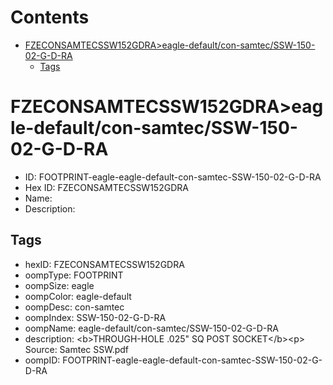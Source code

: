 



Contents
========

* [FZECONSAMTECSSW152GDRA>eagle-default/con-samtec/SSW-150-02-G-D-RA](#fzeconsamtecssw152gdraeagle-defaultcon-samtecssw-150-02-g-d-ra)
	* [Tags](#tags)

# FZECONSAMTECSSW152GDRA>eagle-default/con-samtec/SSW-150-02-G-D-RA

- ID: FOOTPRINT-eagle-eagle-default-con-samtec-SSW-150-02-G-D-RA
- Hex ID: FZECONSAMTECSSW152GDRA
- Name: 
- Description: 

## Tags

- hexID: FZECONSAMTECSSW152GDRA
- oompType: FOOTPRINT
- oompSize: eagle
- oompColor: eagle-default
- oompDesc: con-samtec
- oompIndex: SSW-150-02-G-D-RA
- oompName: eagle-default/con-samtec/SSW-150-02-G-D-RA
- description: &lt;b&gt;THROUGH-HOLE .025&quot; SQ POST SOCKET&lt;/b&gt;&lt;p&gt;
Source: Samtec SSW.pdf
- oompID: FOOTPRINT-eagle-eagle-default-con-samtec-SSW-150-02-G-D-RA
